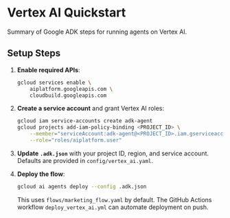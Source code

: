 # Vertex AI Quickstart

Summary of Google ADK steps for running agents on Vertex AI.

## Setup Steps

1. **Enable required APIs**:

   ```bash
   gcloud services enable \
       aiplatform.googleapis.com \
       cloudbuild.googleapis.com
   ```

2. **Create a service account** and grant Vertex AI roles:

   ```bash
   gcloud iam service-accounts create adk-agent
   gcloud projects add-iam-policy-binding <PROJECT_ID> \
       --member="serviceAccount:adk-agent@<PROJECT_ID>.iam.gserviceaccount.com" \
       --role="roles/aiplatform.user"
   ```

3. **Update `.adk.json`** with your project ID, region, and service account.
   Defaults are provided in `config/vertex_ai.yaml`.

4. **Deploy the flow**:

   ```bash
   gcloud ai agents deploy --config .adk.json
   ```

   This uses `flows/marketing_flow.yaml` by default. The GitHub Actions workflow
   `deploy_vertex_ai.yml` can automate deployment on push.
